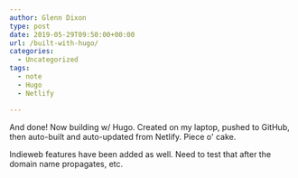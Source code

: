 ```yaml
---
author: Glenn Dixon
type: post
date: 2019-05-29T09:50:00+00:00
url: /built-with-hugo/
categories:
  - Uncategorized
tags:
  - note
  - Hugo
  - Netlify

---
```

And done! Now building w/ Hugo. Created on my laptop, pushed to GitHub, then auto-built and auto-updated from Netlify. Piece o' cake.

Indieweb features have been added as well. Need to test that after the domain name propagates, etc.